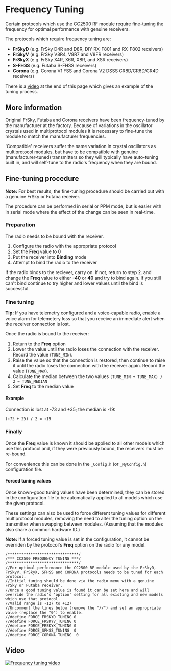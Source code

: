 # Frequency Tuning
Certain protocols which use the CC2500 RF module require fine-tuning the frequency for optimal performance with genuine receivers.  

The protocols which require frequency tuning are:
* **FrSkyD** (e.g. FrSky D4R and D8R, DIY RX-F801 and RX-F802 receivers)
* **FrSkyV** (e.g. FrSky V8R4, V8R7 and V8FR receivers)
* **FrSkyX** (e.g. FrSky X4R, X6R, X8R, and XSR receivers)
* **S-FHSS** (e.g. Futaba S-FHSS receivers)
* **Corona** (e.g. Corona V1 FSS and Corona V2 DSSS CR8D/CR6D/CR4D receivers)

There is a [video](#video) at the end of this page which gives an example of the tuning process.

## More information
Original FrSky, Futaba and Corona receivers have been frequency-tuned by the manufacturer at the factory.  Because of variations in the oscillator crystals used in multiprotocol modules it is necessary to fine-tune the module to match the manufacturer frequencies.  

'Compatible' receivers suffer the same variation in crystal oscillators as multiprotocol modules, but have to be compatible with genuine (manufacturer-tuned) transmitters so they will typically have auto-tuning built in, and will self-tune to the radio's frequency when they are bound.

## Fine-tuning procedure
**Note:** For best results, the fine-tuning procedure should be carried out with a genuine FrSky or Futaba receiver.

The procedure can be performed in serial or PPM mode, but is easier with in serial mode where the effect of the change can be seen in real-time.

### Preparation
The radio needs to be bound with the receiver.
1. Configure the radio with the appropriate protocol
1. Set the **Freq** value to 0
1. Put the receiver into **Binding** mode
1. Attempt to bind the radio to the receiver

If the radio binds to the reciever, carry on.  If not, return to step 2. and change the **Freq** value to either **-40** or **40** and try to bind again.  If you still can't bind continue to try higher and lower values until the bind is successful.

### Fine tuning
**Tip:** If you have telemetry configured and a voice-capable radio, enable a voice alarm for telemetery loss so that you receive an immediate alert when the receiver connection is lost.

Once the radio is bound to the receiver:
1. Return to the **Freq** option
1. Lower the value until the radio loses the connection with the receiver.  Record the value (`TUNE_MIN`).
1. Raise the value so that the connection is restored, then continue to raise it until the radio loses the connection with the receiver again.  Record the value (`TUNE_MAX`).
1. Calculate the median between the two values
   `(TUNE_MIN + TUNE_MAX) / 2 = TUNE_MEDIAN`
1. Set **Freq** to the median value

#### Example 
Connection is lost at -73 and +35; the median is -19:

`(-73 + 35) / 2 = -19`

### Finally
Once the **Freq** value is known it should be applied to all other models which use this protocol and, if they were previously bound, the receivers must be re-bound.

For convenience this can be done in the `_Config.h` (or `_MyConfig.h`) configuration file.

#### Forced tuning values
Once known-good tuning values have been determined, they can be stored in the configuration file to be automatically applied to all models which use the given protocol.

These settings can also be used to force different tuning values for different multiprotocol modules, removing the need to alter the tuning option on the transmitter when swapping between modules. (Assuming that the modules also share a common hardware ID.)

**Note:** If a forced tuning value is set in the configuration, it cannot be overriden by the protocol's **Freq** option on the radio for any model.

```
/*******************************/
/*** CC2500 FREQUENCY TUNING ***/
/*******************************/
//For optimal performance the CC2500 RF module used by the FrSkyD, FrSkyV, FrSkyX, SFHSS and CORONA protocols needs to be tuned for each protocol.
//Initial tuning should be done via the radio menu with a genuine FrSky or Futaba receiver.  
//Once a good tuning value is found it can be set here and will override the radio's 'option' setting for all existing and new models which use that protocol.
//Valid range is -127 to +127
//Uncomment the lines below (remove the "//") and set an appropriate value (replace the "0") to enable.
//#define FORCE_FRSKYD_TUNING 0
//#define FORCE_FRSKYV_TUNING 0
//#define FORCE_FRSKYX_TUNING 0
//#define FORCE_SFHSS_TUNING  0
//#define FORCE_CORONA_TUNING  0
```

## Video
[![Frequency tuning video](https://img.youtube.com/vi/C483uNWwAaM/0.jpg)](https://www.youtube.com/watch?v=C483uNWwAaM)
